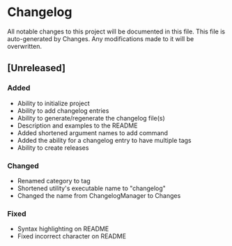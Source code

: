 # Changelog
All notable changes to this project will be documented in this file.
This file is auto-generated by Changes. Any modifications made to it will be overwritten.


## [Unreleased]
### Added
- Ability to initialize project
- Ability to add changelog entries
- Ability to generate/regenerate the changelog file(s)
- Description and examples to the README
- Added shortened argument names to add command
- Added the ability for a changelog entry to have multiple tags
- Ability to create releases

### Changed
- Renamed category to tag
- Shortened utility's executable name to "changelog"
- Changed the name from ChangelogManager to Changes

### Fixed
- Syntax highlighting on README
- Fixed incorrect character on README
